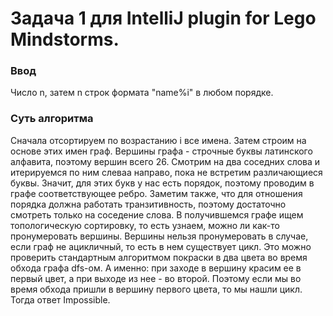 # Задача 1 для IntelliJ plugin for Lego Mindstorms.

### Ввод 
Число n, затем n строк формата "name%i" в любом порядке.

### Суть алгоритма
Cначала отсортируем по возрастанию i все имена. Затем строим на основе этих имен граф.
Вершины графа - строчные буквы латинского алфавита, поэтому вершин всего 26. Смотрим на два соседних слова и итерируемся по ним слеваа направо, пока не встретим различающиеся буквы. Значит, для этих букв у нас есть порядок, поэтому проводим в графе соответствующее ребро.
Заметим также, что для отношения порядка должна работать транзитивность, поэтому достаточно смотреть только на соседение слова. В получившемся графе ищем топологическую сортировку, то есть узнаем, можно ли как-то пронумеровать вершины.
Вершины нельзя пронумеровать в случае, если граф не ацикличный, то есть в нем существует цикл. Это можно проверить стандартным алгоритмом покраски в два цвета во время обхода графа dfs-ом.
А именно: при заходе в вершину красим ее в первый цвет, а при выходе из нее - во второй. Поэтому если мы во время обхода пришли в вершину первого цвета, то мы нашли цикл. Тогда ответ Impossible.

 
